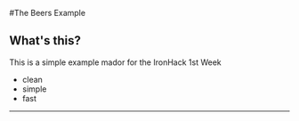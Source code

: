 #The Beers Example

## What's this?

This is a simple example mador for the IronHack 1st Week

- clean
- simple
- fast

---

